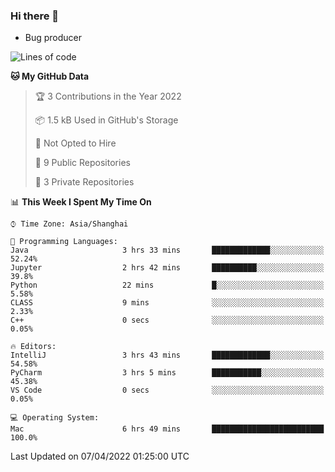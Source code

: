 ### Hi there 👋
* Bug producer
<!--START_SECTION:waka-->
![Lines of code](https://img.shields.io/badge/From%20Hello%20World%20I%27ve%20Written-4%20Thousand%20lines%20of%20code-blue)

**🐱 My GitHub Data** 

> 🏆 3 Contributions in the Year 2022
 > 
> 📦 1.5 kB Used in GitHub's Storage 
 > 
> 🚫 Not Opted to Hire
 > 
> 📜 9 Public Repositories 
 > 
> 🔑 3 Private Repositories  
 > 
📊 **This Week I Spent My Time On** 

```text
⌚︎ Time Zone: Asia/Shanghai

💬 Programming Languages: 
Java                     3 hrs 33 mins       █████████████░░░░░░░░░░░░   52.24% 
Jupyter                  2 hrs 42 mins       ██████████░░░░░░░░░░░░░░░   39.8% 
Python                   22 mins             █░░░░░░░░░░░░░░░░░░░░░░░░   5.58% 
CLASS                    9 mins              ░░░░░░░░░░░░░░░░░░░░░░░░░   2.33% 
C++                      0 secs              ░░░░░░░░░░░░░░░░░░░░░░░░░   0.05%

🔥 Editors: 
IntelliJ                 3 hrs 43 mins       █████████████░░░░░░░░░░░░   54.58% 
PyCharm                  3 hrs 5 mins        ███████████░░░░░░░░░░░░░░   45.38% 
VS Code                  0 secs              ░░░░░░░░░░░░░░░░░░░░░░░░░   0.05%

💻 Operating System: 
Mac                      6 hrs 49 mins       █████████████████████████   100.0%

```


 Last Updated on 07/04/2022 01:25:00 UTC
<!--END_SECTION:waka-->
